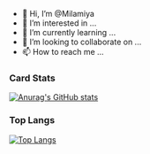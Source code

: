 - 👋 Hi, I’m @Milamiya
- 👀 I’m interested in ...
- 🌱 I’m currently learning ...
- 💞️ I’m looking to collaborate on ...
- 📫 How to reach me ...

### Card Stats
[![Anurag's GitHub stats](https://github-readme-stats.vercel.app/api?username=Milamiya&show_icons=true&theme=gruvbox)](https://github.com/anuraghazra/github-readme-stats)

### Top Langs
[![Top Langs](https://github-readme-stats.vercel.app/api/top-langs/?username=Milamiya&layout=compact&theme=highcontrast)](https://github.com/anuraghazra/github-readme-stats)

<!---
Milamiya/Milamiya is a ✨ special ✨ repository because its `README.md` (this file) appears on your GitHub profile.
You can click the Preview link to take a look at your changes.
--->
